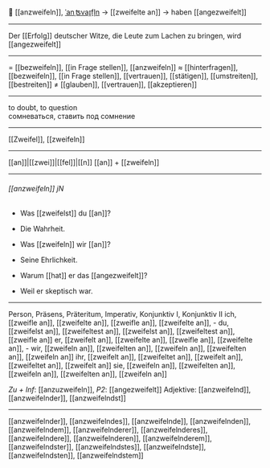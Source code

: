 🤔 [[anzweifeln]], [ˈanˌʦvaɪ̯fl̩n](https://youglish.com/pronounce/anzweifeln/german) → [[zweifelte an]] → haben [[angezweifelt]]

---
Der [[Erfolg]] deutscher Witze, die Leute zum Lachen zu bringen, wird [[angezweifelt]]

---
= [[bezweifeln]], [[in Frage stellen]], [[anzweifeln]]
≈ [[hinterfragen]], [[bezweifeln]], [[in Frage stellen]], [[vertrauen]], [[stätigen]], [[umstreiten]], [[bestreiten]]
≠ [[glauben]], [[vertrauen]], [[akzeptieren]]

---
to doubt, to question  
сомневаться, ставить под сомнение

---
[[Zweifel]], [[zweifeln]]

---
[[an]]|[[zwei]]|[[fel]]|[[n]]
[[an]] + [[zweifeln]]


---
###### [[anzweifeln]] jN
- Was [[zweifelst]] du [[an]]?
- Die Wahrheit.

- Was [[zweifeln]] wir [[an]]?
- Seine Ehrlichkeit.

- Warum [[hat]] er das [[angezweifelt]]?
- Weil er skeptisch war.

---
Person, Präsens, Präteritum, Imperativ, Konjunktiv I, Konjunktiv II
ich, [[zweifle an]], [[zweifelte an]], [[zweifle an]], [[zweifelte an]], -
du, [[zweifelst an]], [[zweifeltest an]], [[zweifelst an]], [[zweifeltest an]], [[zweifle an]]
er, [[zweifelt an]], [[zweifelte an]], [[zweifle an]], [[zweifelte an]], -
wir, [[zweifeln an]], [[zweifelten an]], [[zweifeln an]], [[zweifelten an]], [[zweifeln an]]
ihr, [[zweifelt an]], [[zweifeltet an]], [[zweifelt an]], [[zweifeltet an]], [[zweifelt an]]
sie, [[zweifeln an]], [[zweifelten an]], [[zweifeln an]], [[zweifelten an]], [[zweifeln an]]

*Zu + Inf*: [[anzuzweifeln]], *P2*: [[angezweifelt]]
Adjektive: [[anzweifelnd]], [[anzweifelnder]], [[anzweifelndst]]

---
[[anzweifelnder]], [[anzweifelndes]], [[anzweifelnde]], [[anzweifelnden]], [[anzweifelndem]], [[anzweifelnderer]], [[anzweifelnderes]], [[anzweifelndere]], [[anzweifelnderen]], [[anzweifelnderem]], [[anzweifelndster]], [[anzweifelndstes]], [[anzweifelndste]], [[anzweifelndsten]], [[anzweifelndstem]]